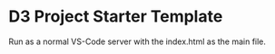 # D3 Project Starter Template

Run as a normal VS-Code server with the index.html as the main file.

